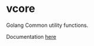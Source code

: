 # vcore

Golang Common utility functions.

Documentation [here][doc]

[doc]: https://pkg.go.dev/github.com/Vernacular-ai/vcore
